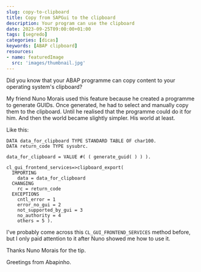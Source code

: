 ```yaml
---
slug: copy-to-clipboard
title: Copy from SAPGui to the clipboard
description: Your program can use the clipboard
date: 2023-09-25T09:00:00+01:00
tags: [segredo]
categories: [dicas]
keywords: [ABAP clipboard]
resources:
- name: featuredImage
  src: 'images/thumbnail.jpg'
---
```


Did you know that your ABAP programme can copy content to your operating system's clipboard?

<!--more-->

My friend Nuno Morais used this feature because he created a programme to generate GUIDs. Once generated, he had to select and manually copy them to the clipboard. Until he realised that the programme could do it for him. And then the world became slightly simpler. His world at least.

Like this:

```abap
DATA data_for_clipboard TYPE STANDARD TABLE OF char100.
DATA return_code TYPE sysubrc.

data_for_clipboard = VALUE #( ( generate_guid( ) ) ).

cl_gui_frontend_services=>clipboard_export(
  IMPORTING
    data = data_for_clipboard
  CHANGING
    rc = return_code
  EXCEPTIONS
    cntl_error = 1
    error_no_gui = 2
    not_supported_by_gui = 3
    no_authority = 4
    others = 5 ).
```

I've probably come across this `CL_GUI_FRONTEND_SERVICES` method before, but I only paid attention to it after Nuno showed me how to use it.

Thanks Nuno Morais for the tip.

Greetings from Abapinho.
